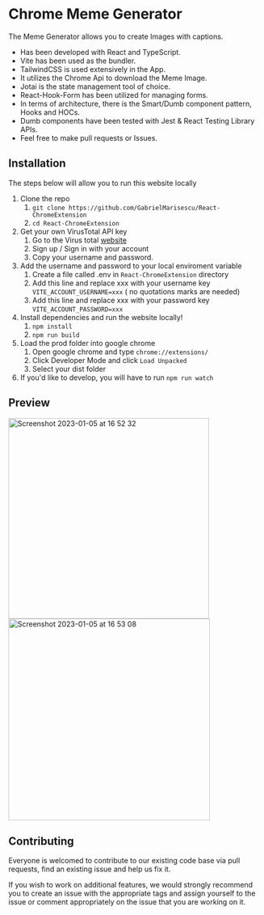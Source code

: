 # Chrome Meme Generator

The Meme Generator allows you to create Images with captions.

- Has been developed with React and TypeScript.
- Vite has been used as the bundler.
- TailwindCSS is used extensively in the App.
- It utilizes the Chrome Api to download the Meme Image.
- Jotai is the state management tool of choice.
- React-Hook-Form has been utilized for managing forms.
- In terms of architecture, there is the Smart/Dumb component pattern, Hooks and HOCs.
- Dumb components have been tested with Jest & React Testing Library APIs.
- Feel free to make pull requests or Issues.

## Installation

The steps below will allow you to run this website locally

1. Clone the repo
   1. `git clone https://github.com/GabrielMarisescu/React-ChromeExtension`
   2. `cd React-ChromeExtension`
2. Get your own VirusTotal API key
   1. Go to the Virus total [website](https://imgflip.com/api)
   2. Sign up / Sign in with your account
   3. Copy your username and password.
3. Add the username and password to your local enviroment variable
   1. Create a file called .env in `React-ChromeExtension` directory
   2. Add this line and replace xxx with your username key `VITE_ACCOUNT_USERNAME=xxx` (
      no quotations marks are needed)
   3. Add this line and replace xxx with your password key `VITE_ACCOUNT_PASSWORD=xxx`
4. Install dependencies and run the website locally!
   1. `npm install`
   2. `npm run build`
5. Load the prod folder into google chrome
   1. Open google chrome and type `chrome://extensions/`
   2. Click Developer Mode and click `Load Unpacked`
   3. Select your dist folder
6. If you'd like to develop, you will have to run `npm run watch`

## Preview
<img width="397" alt="Screenshot 2023-01-05 at 16 52 32" src="https://user-images.githubusercontent.com/43650393/210823251-58b01fea-e6b2-4dd3-a4e6-46ab6eacce83.png">

<img width="399" alt="Screenshot 2023-01-05 at 16 53 08" src="https://user-images.githubusercontent.com/43650393/210823372-d5a7aea8-44f0-4135-98c7-c77bf87aa739.png">



## Contributing

Everyone is welcomed to contribute to our existing code base via pull requests,
find an existing issue and help us fix it.

If you wish to work on additional features, we would strongly recommend you to
create an issue with the appropriate tags and assign yourself to the issue or
comment appropriately on the issue that you are working on it.
